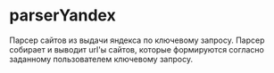 # parserYandex
Парсер сайтов из выдачи яндекса по ключевому запросу.
Парсер собирает и выводит url'ы сайтов, которые формируются согласно заданному пользователем ключевому запросу.
